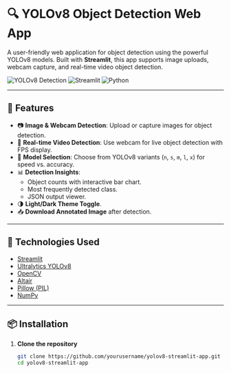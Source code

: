 # 🔍 YOLOv8 Object Detection Web App

A user-friendly web application for object detection using the powerful YOLOv8 models. Built with **Streamlit**, this app supports image uploads, webcam capture, and real-time video object detection.

![YOLOv8 Detection](https://img.shields.io/badge/YOLOv8-Ultralytics-blue.svg) ![Streamlit](https://img.shields.io/badge/Made%20with-Streamlit-red) ![Python](https://img.shields.io/badge/Python-3.8+-yellow.svg)

---

## 🚀 Features

- 📷 **Image & Webcam Detection**: Upload or capture images for object detection.
- 🎥 **Real-time Video Detection**: Use webcam for live object detection with FPS display.
- 🔧 **Model Selection**: Choose from YOLOv8 variants (`n`, `s`, `m`, `l`, `x`) for speed vs. accuracy.
- 📊 **Detection Insights**:
  - Object counts with interactive bar chart.
  - Most frequently detected class.
  - JSON output viewer.
- 🌗 **Light/Dark Theme Toggle**.
- 📥 **Download Annotated Image** after detection.

---

## 🧰 Technologies Used

- [Streamlit](https://streamlit.io/)
- [Ultralytics YOLOv8](https://github.com/ultralytics/ultralytics)
- [OpenCV](https://opencv.org/)
- [Altair](https://altair-viz.github.io/)
- [Pillow (PIL)](https://python-pillow.org/)
- [NumPy](https://numpy.org/)

---

## 📦 Installation

1. **Clone the repository**
   ```bash
   git clone https://github.com/yourusername/yolov8-streamlit-app.git
   cd yolov8-streamlit-app
